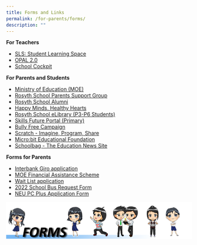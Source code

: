 ```yaml
---
title: Forms and Links
permalink: /for-parents/forms/
description: ""
---
```

**For Teachers**
* [SLS: Student Learning Space](https://learning.moe.edu.sg)
* [OPAL 2.0](https://www.opal2.moe.edu.sg/app/learner)
* [School Cockpit](http://schoolcockpit.moe.gov.sg/)

<p> </p>

**For Parents and Students**
* [Ministry of Education (MOE)](https://www.moe.gov.sg/)
* [Rosyth School Parents Support Group](http://rosythpsg.com/)
* [Rosyth School Alumni](https://www.rosythalumni.org/)
* [Happy Minds, Healthy Hearts](https://sites.google.com/moe.edu.sg/rosythhmhh/home)
* [Rosyth School eLibrary (P3-P6 Students)](https://schoolibrary.moe.edu.sg/rosyth/cgi-bin/spydus.exe/MSGTRN/WPAC/HOME)
* [Skills Future Portal (Primary)](https://www.myskillsfuture.gov.sg/content/student/en/primary.html)
* [Bully Free Campaign](http://bullyfree.sg/)
* [Scratch - Imagine, Program, Share](https://scratch.mit.edu/)
* [Micro:bit Educational Foundation](https://www.microbit.org/)
* [Schoolbag - The Education News Site](https://www.schoolbag.edu.sg/)
<p> </p>

**Forms for Parents**
* [Interbank Giro application](https://www.moe.gov.sg/financial-matters/fees/egiro)
* [MOE Financial Assistance Scheme](/files/2022%20MOE%20FAS%20Application%20Form.pdf) 
* [Wait List application](/files/Wait%20List%20Application%20Form%20(1).pdf) 
* [2022 School Bus Request Form](/files/RS%202022%20School%20Bus%20Request%20Form.pdf) 
* [NEU PC Plus Application Form](/files/Application%20Form%20for%20MOE-SPED%20FAS%20v4.pdf)

![](/images/FORMS%20BANNER.png)
